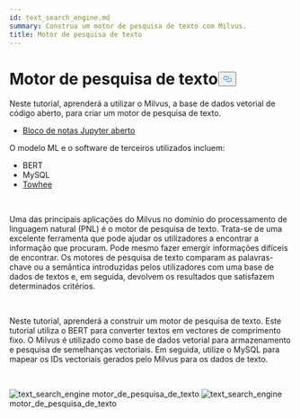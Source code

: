 ```yaml
---
id: text_search_engine.md
summary: Construa um motor de pesquisa de texto com Milvus.
title: Motor de pesquisa de texto
---
```

<h1 id="Text-Search-Engine" class="common-anchor-header">Motor de pesquisa de texto<button data-href="#Text-Search-Engine" class="anchor-icon" translate="no">
      <svg translate="no"
        aria-hidden="true"
        focusable="false"
        height="20"
        version="1.1"
        viewBox="0 0 16 16"
        width="16"
      >
        <path
          fill="#0092E4"
          fill-rule="evenodd"
          d="M4 9h1v1H4c-1.5 0-3-1.69-3-3.5S2.55 3 4 3h4c1.45 0 3 1.69 3 3.5 0 1.41-.91 2.72-2 3.25V8.59c.58-.45 1-1.27 1-2.09C10 5.22 8.98 4 8 4H4c-.98 0-2 1.22-2 2.5S3 9 4 9zm9-3h-1v1h1c1 0 2 1.22 2 2.5S13.98 12 13 12H9c-.98 0-2-1.22-2-2.5 0-.83.42-1.64 1-2.09V6.25c-1.09.53-2 1.84-2 3.25C6 11.31 7.55 13 9 13h4c1.45 0 3-1.69 3-3.5S14.5 6 13 6z"
        ></path>
      </svg>
    </button></h1><p>Neste tutorial, aprenderá a utilizar o Milvus, a base de dados vetorial de código aberto, para criar um motor de pesquisa de texto.</p>
<ul>
<li><a href="https://github.com/towhee-io/examples/tree/main/nlp/text_search">Bloco de notas Jupyter aberto</a></li>
</ul>
<p>O modelo ML e o software de terceiros utilizados incluem:</p>
<ul>
<li>BERT</li>
<li>MySQL</li>
<li><a href="https://towhee.io/">Towhee</a></li>
</ul>
<p><br/></p>
<p>Uma das principais aplicações do Milvus no domínio do processamento de linguagem natural (PNL) é o motor de pesquisa de texto. Trata-se de uma excelente ferramenta que pode ajudar os utilizadores a encontrar a informação que procuram. Pode mesmo fazer emergir informações difíceis de encontrar. Os motores de pesquisa de texto comparam as palavras-chave ou a semântica introduzidas pelos utilizadores com uma base de dados de textos e, em seguida, devolvem os resultados que satisfazem determinados critérios.</p>
<p><br/></p>
<p>Neste tutorial, aprenderá a construir um motor de pesquisa de texto. Este tutorial utiliza o BERT para converter textos em vectores de comprimento fixo. O Milvus é utilizado como base de dados vetorial para armazenamento e pesquisa de semelhanças vectoriais. Em seguida, utilize o MySQL para mapear os IDs vectoriais gerados pelo Milvus para os dados de texto.</p>
<p><br/></p>
<p>
  
   <span class="img-wrapper"> <img translate="no" src="/docs/v2.6.x/assets/text_search_engine.png" alt="text_search_engine" class="doc-image" id="text_search_engine" />
   </span> <span class="img-wrapper"> <span>motor_de_pesquisa_de_texto</span> </span> <span class="img-wrapper"> <img translate="no" src="/docs/v2.6.x/assets/text_search_engine_demo.png" alt="text_search_engine" class="doc-image" id="text_search_engine" /><span>motor_de_pesquisa_de_texto</span> </span></p>

